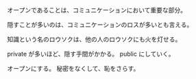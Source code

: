オープンであることは、コミュニケーションにおいて重要な部分。

隠すことが多いのは、コミュニケーションのロスが多いとも言える。

知識という名のロウソクは、他の人のロウソクにも火を灯せる。

private が多いほど、隠す手間がかかる。
public にしていく。

オープンにする。
秘密をなくして、恥をさらす。
